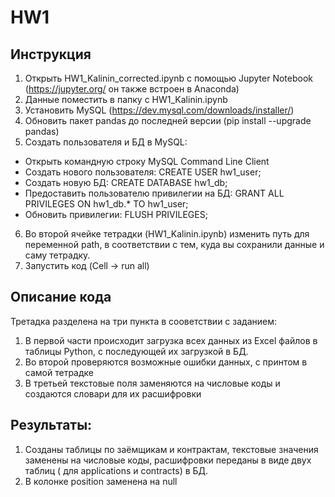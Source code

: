 # HW1
## Инструкция 
1. Открыть HW1_Kalinin_corrected.ipynb с помощью Jupyter Notebook (https://jupyter.org/ он также встроен в Anaconda)
2. Данные поместить в папку с HW1_Kalinin.ipynb
3. Установить MySQL (https://dev.mysql.com/downloads/installer/)
4. Обновить пакет pandas до последней версии (pip install --upgrade pandas)
5. Создать пользователя и БД в MySQL:
  + Открыть командную строку MySQL Command Line Client
  + Создать нового пользователя: CREATE USER hw1_user;
  + Создать новую БД: CREATE DATABASE hw1_db;
  + Предоставить пользователю привилегии на БД: GRANT ALL PRIVILEGES ON hw1_db.* TO hw1_user;
  + Обновить привилегии: FLUSH PRIVILEGES;

6. Во второй ячейке тетрадки (HW1_Kalinin.ipynb) изменить путь для переменной path, в соответствии с тем, куда вы сохранили данные и саму тетрадку.
7. Запустить код (Cell -> run all)

## Описание кода
Третадка разделена на три пункта в сооветствии с заданием:
1) В первой части происходит загрузка всех данных из Excel файлов в таблицы Python, с последующей их загрузкой в БД.
2) Во второй проверяются возможные ошибки данных, с принтом в самой тетрадке
3) В третьей текстовые поля заменяются на числовые коды и создаются словари для их расшифровки

## Результаты:
1. Созданы таблицы по заёмщикам и контрактам, текстовые значения заменены на числовые коды, расшифровки переданы в виде двух таблиц ( для applications и contracts) в БД.
2. В колонке position <undefined> заменена на null
